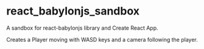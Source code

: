 # react_babylonjs_sandbox

A sandbox for react-babylonjs library and Create React App.

Creates a Player moving with WASD keys and a camera following the player.
